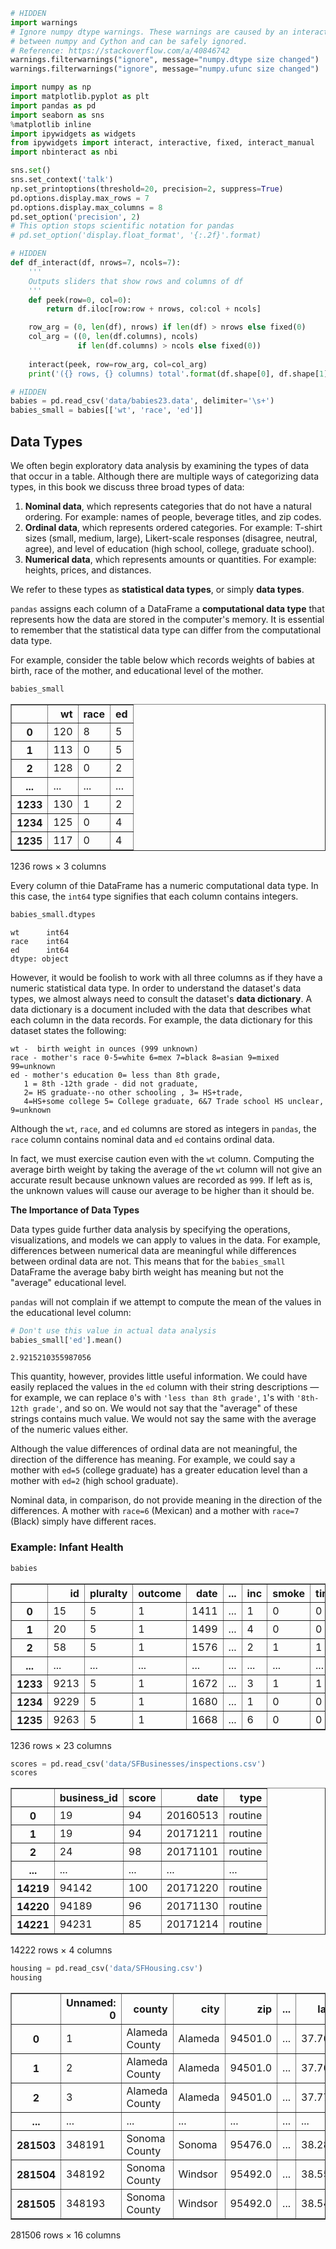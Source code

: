 

```python
# HIDDEN
import warnings
# Ignore numpy dtype warnings. These warnings are caused by an interaction
# between numpy and Cython and can be safely ignored.
# Reference: https://stackoverflow.com/a/40846742
warnings.filterwarnings("ignore", message="numpy.dtype size changed")
warnings.filterwarnings("ignore", message="numpy.ufunc size changed")

import numpy as np
import matplotlib.pyplot as plt
import pandas as pd
import seaborn as sns
%matplotlib inline
import ipywidgets as widgets
from ipywidgets import interact, interactive, fixed, interact_manual
import nbinteract as nbi

sns.set()
sns.set_context('talk')
np.set_printoptions(threshold=20, precision=2, suppress=True)
pd.options.display.max_rows = 7
pd.options.display.max_columns = 8
pd.set_option('precision', 2)
# This option stops scientific notation for pandas
# pd.set_option('display.float_format', '{:.2f}'.format)
```


```python
# HIDDEN
def df_interact(df, nrows=7, ncols=7):
    '''
    Outputs sliders that show rows and columns of df
    '''
    def peek(row=0, col=0):
        return df.iloc[row:row + nrows, col:col + ncols]

    row_arg = (0, len(df), nrows) if len(df) > nrows else fixed(0)
    col_arg = ((0, len(df.columns), ncols)
               if len(df.columns) > ncols else fixed(0))
    
    interact(peek, row=row_arg, col=col_arg)
    print('({} rows, {} columns) total'.format(df.shape[0], df.shape[1]))
```


```python
# HIDDEN
babies = pd.read_csv('data/babies23.data', delimiter='\s+')
babies_small = babies[['wt', 'race', 'ed']]
```

## Data Types

We often begin exploratory data analysis by examining the types of data that occur in a table. Although there are multiple ways of categorizing data types, in this book we discuss three broad types of data:

1. **Nominal data**, which represents categories that do not have a natural ordering. For example: names of people, beverage titles, and zip codes.
1. **Ordinal data**, which represents ordered categories. For example: T-shirt sizes (small, medium, large), Likert-scale responses (disagree, neutral, agree), and level of education (high school, college, graduate school).
1. **Numerical data**, which represents amounts or quantities. For example: heights, prices, and distances.

We refer to these types as **statistical data types**, or simply **data types**.

`pandas` assigns each column of a DataFrame a **computational data type** that represents how the data are stored in the computer's memory. It is essential to remember that the statistical data type can differ from the computational data type.

For example, consider the table below which records weights of babies at birth, race of the mother, and educational level of the mother.


```python
babies_small
```




<div>
<style scoped>
    .dataframe tbody tr th:only-of-type {
        vertical-align: middle;
    }

    .dataframe tbody tr th {
        vertical-align: top;
    }

    .dataframe thead th {
        text-align: right;
    }
</style>
<table border="1" class="dataframe">
  <thead>
    <tr style="text-align: right;">
      <th></th>
      <th>wt</th>
      <th>race</th>
      <th>ed</th>
    </tr>
  </thead>
  <tbody>
    <tr>
      <th>0</th>
      <td>120</td>
      <td>8</td>
      <td>5</td>
    </tr>
    <tr>
      <th>1</th>
      <td>113</td>
      <td>0</td>
      <td>5</td>
    </tr>
    <tr>
      <th>2</th>
      <td>128</td>
      <td>0</td>
      <td>2</td>
    </tr>
    <tr>
      <th>...</th>
      <td>...</td>
      <td>...</td>
      <td>...</td>
    </tr>
    <tr>
      <th>1233</th>
      <td>130</td>
      <td>1</td>
      <td>2</td>
    </tr>
    <tr>
      <th>1234</th>
      <td>125</td>
      <td>0</td>
      <td>4</td>
    </tr>
    <tr>
      <th>1235</th>
      <td>117</td>
      <td>0</td>
      <td>4</td>
    </tr>
  </tbody>
</table>
<p>1236 rows × 3 columns</p>
</div>



Every column of thie DataFrame has a numeric computational data type. In this case, the `int64` type signifies that each column contains integers.


```python
babies_small.dtypes
```




    wt      int64
    race    int64
    ed      int64
    dtype: object



However, it would be foolish to work with all three columns as if they have a numeric statistical data type. In order to understand the dataset's data types, we almost always need to consult the dataset's **data dictionary**. A data dictionary is a document included with the data that describes what each column in the data records. For example, the data dictionary for this dataset states the following:

```
wt -  birth weight in ounces (999 unknown)
race - mother's race 0-5=white 6=mex 7=black 8=asian 9=mixed 99=unknown
ed - mother's education 0= less than 8th grade, 
   1 = 8th -12th grade - did not graduate, 
   2= HS graduate--no other schooling , 3= HS+trade,
   4=HS+some college 5= College graduate, 6&7 Trade school HS unclear, 9=unknown
```

Although the `wt`, `race`, and `ed` columns are stored as integers in `pandas`, the `race` column contains nominal data and `ed` contains ordinal data.

In fact, we must exercise caution even with the `wt` column. Computing the average birth weight by taking the average of the `wt` column will not give an accurate result because unknown values are recorded as `999`. If left as is, the unknown values will cause our average to be higher than it should be.

**The Importance of Data Types**

Data types guide further data analysis by specifying the operations, visualizations, and models we can apply to values in the data. For example, differences between numerical data are meaningful while differences between ordinal data are not. This means that for the `babies_small` DataFrame the average baby birth weight has meaning but not the "average" educational level.

`pandas` will not complain if we attempt to compute the mean of the values in the educational level column:


```python
# Don't use this value in actual data analysis
babies_small['ed'].mean()
```




    2.9215210355987056



This quantity, however, provides little useful information. We could have easily replaced the values in the `ed` column with their string descriptions — for example, we can replace `0`'s with `'less than 8th grade'`, `1`'s with `'8th-12th grade'`, and so on. We would not say that the "average" of these strings contains much value. We would not say the same with the average of the numeric values either.

Although the value differences of ordinal data are not meaningful, the direction of the difference has meaning. For example, we could say a mother with `ed=5` (college graduate) has a greater education level than a mother with `ed=2` (high school graduate).

Nominal data, in comparison, do not provide meaning in the direction of the differences. A mother with `race=6` (Mexican) and a mother with `race=7` (Black) simply have different races.

### Example: Infant Health




```python
babies
```




<div>
<style scoped>
    .dataframe tbody tr th:only-of-type {
        vertical-align: middle;
    }

    .dataframe tbody tr th {
        vertical-align: top;
    }

    .dataframe thead th {
        text-align: right;
    }
</style>
<table border="1" class="dataframe">
  <thead>
    <tr style="text-align: right;">
      <th></th>
      <th>id</th>
      <th>pluralty</th>
      <th>outcome</th>
      <th>date</th>
      <th>...</th>
      <th>inc</th>
      <th>smoke</th>
      <th>time</th>
      <th>number</th>
    </tr>
  </thead>
  <tbody>
    <tr>
      <th>0</th>
      <td>15</td>
      <td>5</td>
      <td>1</td>
      <td>1411</td>
      <td>...</td>
      <td>1</td>
      <td>0</td>
      <td>0</td>
      <td>0</td>
    </tr>
    <tr>
      <th>1</th>
      <td>20</td>
      <td>5</td>
      <td>1</td>
      <td>1499</td>
      <td>...</td>
      <td>4</td>
      <td>0</td>
      <td>0</td>
      <td>0</td>
    </tr>
    <tr>
      <th>2</th>
      <td>58</td>
      <td>5</td>
      <td>1</td>
      <td>1576</td>
      <td>...</td>
      <td>2</td>
      <td>1</td>
      <td>1</td>
      <td>1</td>
    </tr>
    <tr>
      <th>...</th>
      <td>...</td>
      <td>...</td>
      <td>...</td>
      <td>...</td>
      <td>...</td>
      <td>...</td>
      <td>...</td>
      <td>...</td>
      <td>...</td>
    </tr>
    <tr>
      <th>1233</th>
      <td>9213</td>
      <td>5</td>
      <td>1</td>
      <td>1672</td>
      <td>...</td>
      <td>3</td>
      <td>1</td>
      <td>1</td>
      <td>2</td>
    </tr>
    <tr>
      <th>1234</th>
      <td>9229</td>
      <td>5</td>
      <td>1</td>
      <td>1680</td>
      <td>...</td>
      <td>1</td>
      <td>0</td>
      <td>0</td>
      <td>0</td>
    </tr>
    <tr>
      <th>1235</th>
      <td>9263</td>
      <td>5</td>
      <td>1</td>
      <td>1668</td>
      <td>...</td>
      <td>6</td>
      <td>0</td>
      <td>0</td>
      <td>0</td>
    </tr>
  </tbody>
</table>
<p>1236 rows × 23 columns</p>
</div>




```python
scores = pd.read_csv('data/SFBusinesses/inspections.csv')
scores
```




<div>
<style scoped>
    .dataframe tbody tr th:only-of-type {
        vertical-align: middle;
    }

    .dataframe tbody tr th {
        vertical-align: top;
    }

    .dataframe thead th {
        text-align: right;
    }
</style>
<table border="1" class="dataframe">
  <thead>
    <tr style="text-align: right;">
      <th></th>
      <th>business_id</th>
      <th>score</th>
      <th>date</th>
      <th>type</th>
    </tr>
  </thead>
  <tbody>
    <tr>
      <th>0</th>
      <td>19</td>
      <td>94</td>
      <td>20160513</td>
      <td>routine</td>
    </tr>
    <tr>
      <th>1</th>
      <td>19</td>
      <td>94</td>
      <td>20171211</td>
      <td>routine</td>
    </tr>
    <tr>
      <th>2</th>
      <td>24</td>
      <td>98</td>
      <td>20171101</td>
      <td>routine</td>
    </tr>
    <tr>
      <th>...</th>
      <td>...</td>
      <td>...</td>
      <td>...</td>
      <td>...</td>
    </tr>
    <tr>
      <th>14219</th>
      <td>94142</td>
      <td>100</td>
      <td>20171220</td>
      <td>routine</td>
    </tr>
    <tr>
      <th>14220</th>
      <td>94189</td>
      <td>96</td>
      <td>20171130</td>
      <td>routine</td>
    </tr>
    <tr>
      <th>14221</th>
      <td>94231</td>
      <td>85</td>
      <td>20171214</td>
      <td>routine</td>
    </tr>
  </tbody>
</table>
<p>14222 rows × 4 columns</p>
</div>




```python
housing = pd.read_csv('data/SFHousing.csv')
housing
```




<div>
<style scoped>
    .dataframe tbody tr th:only-of-type {
        vertical-align: middle;
    }

    .dataframe tbody tr th {
        vertical-align: top;
    }

    .dataframe thead th {
        text-align: right;
    }
</style>
<table border="1" class="dataframe">
  <thead>
    <tr style="text-align: right;">
      <th></th>
      <th>Unnamed: 0</th>
      <th>county</th>
      <th>city</th>
      <th>zip</th>
      <th>...</th>
      <th>lat</th>
      <th>quality</th>
      <th>match</th>
      <th>wk</th>
    </tr>
  </thead>
  <tbody>
    <tr>
      <th>0</th>
      <td>1</td>
      <td>Alameda County</td>
      <td>Alameda</td>
      <td>94501.0</td>
      <td>...</td>
      <td>37.76</td>
      <td>gpsvisualizer</td>
      <td>Exact</td>
      <td>2003-04-21</td>
    </tr>
    <tr>
      <th>1</th>
      <td>2</td>
      <td>Alameda County</td>
      <td>Alameda</td>
      <td>94501.0</td>
      <td>...</td>
      <td>37.76</td>
      <td>QUALITY_ADDRESS_RANGE_INTERPOLATION</td>
      <td>Exact</td>
      <td>2003-04-21</td>
    </tr>
    <tr>
      <th>2</th>
      <td>3</td>
      <td>Alameda County</td>
      <td>Alameda</td>
      <td>94501.0</td>
      <td>...</td>
      <td>37.77</td>
      <td>QUALITY_ADDRESS_RANGE_INTERPOLATION</td>
      <td>Exact</td>
      <td>2003-04-21</td>
    </tr>
    <tr>
      <th>...</th>
      <td>...</td>
      <td>...</td>
      <td>...</td>
      <td>...</td>
      <td>...</td>
      <td>...</td>
      <td>...</td>
      <td>...</td>
      <td>...</td>
    </tr>
    <tr>
      <th>281503</th>
      <td>348191</td>
      <td>Sonoma County</td>
      <td>Sonoma</td>
      <td>95476.0</td>
      <td>...</td>
      <td>38.28</td>
      <td>QUALITY_CITY_CENTROID</td>
      <td>Exact</td>
      <td>2006-05-29</td>
    </tr>
    <tr>
      <th>281504</th>
      <td>348192</td>
      <td>Sonoma County</td>
      <td>Windsor</td>
      <td>95492.0</td>
      <td>...</td>
      <td>38.55</td>
      <td>QUALITY_EXACT_PARCEL_CENTROID</td>
      <td>Relaxed; Soundex</td>
      <td>2006-05-29</td>
    </tr>
    <tr>
      <th>281505</th>
      <td>348193</td>
      <td>Sonoma County</td>
      <td>Windsor</td>
      <td>95492.0</td>
      <td>...</td>
      <td>38.54</td>
      <td>QUALITY_CITY_CENTROID</td>
      <td>Exact</td>
      <td>2006-05-29</td>
    </tr>
  </tbody>
</table>
<p>281506 rows × 16 columns</p>
</div>


